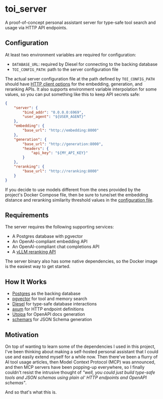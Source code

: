 # toi_server

A proof-of-concept personal assistant server for type-safe tool search and
usage via HTTP API endpoints.

## Configuration

At least two environment variables are required for configuration:

- `DATABASE_URL`: required by Diesel for connecting to the backing database
- `TOI_CONFIG_PATH`: path to the server configuration file

The actual server configuration file at the path defined by `TOI_CONFIG_PATH`
should have [HTTP client options][0] for the embedding, generation, and
reranking APIs. It also supports environment variable interpolation for some
values, so you can put something like this to keep API secrets safe:

```json
{
    "server": {
        "bind_addr": "0.0.0.0:6969",
        "user_agent": "${USER_AGENT}"
    },
    "embedding": {
        "base_url": "http://embedding:8000"
    },
    "generation": {
        "base_url": "http://generation:8000",
        "headers": {
            "api_key": "${MY_API_KEY}"
        }
    },
    "reranking": {
        "base_url": "http://reranking:8000"
    }
}
```

If you decide to use models different from the ones provided by the project's
Docker Compose file, then be sure to tune/set the embedding distance and
reranking similarity threshold values in the [configuration file][1].

## Requirements

The server requires the following supporting services:

- A Postgres database with pgvector
- An OpenAI-compliant embedding API
- An OpenAI-compliant chat completions API
- A [vLLM reranking API][2]

The server binary also has some native dependencies, so the Docker image
is the easiest way to get started.

## How It Works

- [Postgres][3] as the backing database
- [pgvector][4] for tool and memory search
- [Diesel][5] for type-safe database interactions
- [axum][6] for HTTP endpoint definitions
- [Utoipa][7] for OpenAPI docs generation
- [schemars][8] for JSON Schema generation

## Motivation

On top of wanting to learn some of the dependencies I used in this project,
I've been thinking about making a self-hosted personal assistant that I could use
and easily extend myself for a while now. Then there've been a flurry of AI tool
usage articles, then Model Context Protocol (MCP) was announced, and then MCP servers
have been popping-up everywhere, so I finally couldn't resist the intrusive thought
of *"well, you could just build type-safe tools and JSON schemas using plain ol' HTTP
endpoints and OpenAPI schemas"*.

And so that's what this is.

[0]: https://github.com/theOGognf/toi/blob/4bb2d008de56e4fcd8be1af51e819028e41cbddb/toi_server/src/models/client.rs#L137
[1]: https://github.com/theOGognf/toi/blob/4bb2d008de56e4fcd8be1af51e819028e41cbddb/toi_server/src/models/config.rs#L21
[2]: https://docs.vllm.ai/en/latest/serving/openai_compatible_server.html#re-rank-api
[3]: https://github.com/postgres/postgres
[4]: https://github.com/pgvector/pgvector
[5]: https://crates.io/crates/diesel
[6]: https://crates.io/crates/axum
[7]: https://crates.io/crates/utoipa
[8]: https://crates.io/crates/schemars
